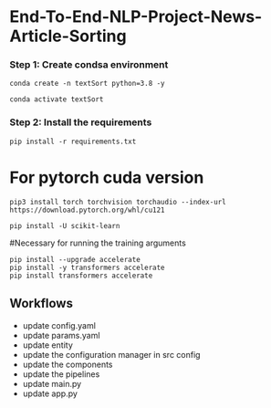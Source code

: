 # End-To-End-NLP-Project-News-Article-Sorting

### Step 1: Create condsa environment
```
conda create -n textSort python=3.8 -y
```
```
conda activate textSort
```

### Step 2: Install the requirements
```
pip install -r requirements.txt
```

# For pytorch cuda version
``` 
pip3 install torch torchvision torchaudio --index-url https://download.pytorch.org/whl/cu121
```

```
pip install -U scikit-learn
```

#Necessary for running the training arguments
```
pip install --upgrade accelerate
pip install -y transformers accelerate
pip install transformers accelerate
```

## Workflows
- update config.yaml
- update  params.yaml
- update entity
- update the configuration manager in src config
- update the components
- update the pipelines
- update main.py
- update app.py